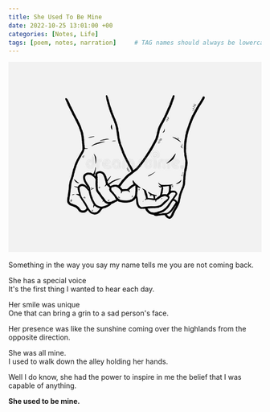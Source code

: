 ```yaml
---
title: She Used To Be Mine
date: 2022-10-25 13:01:00 +00
categories: [Notes, Life]
tags: [poem, notes, narration]     # TAG names should always be lowercase
---
```


![used to be mine](/assets/img/used-to-be-mine.jpg)

Something in the way you say my name tells me you are not coming back.  

She has a special voice  
It's the first thing I wanted to hear each day.

Her smile was unique  
One that can bring a grin to a sad person's face.

Her presence was like the sunshine coming over the highlands from the opposite direction.

She was all mine.  
I used to walk down the alley holding her hands.

Well I do know, she had the power to inspire in me the belief that I was capable of anything.

**She used to be mine.**